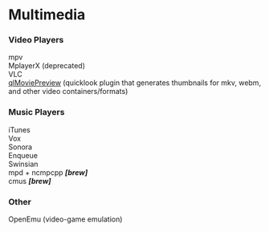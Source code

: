# Multimedia

### Video Players
mpv  
MplayerX (deprecated)  
VLC  
[qlMoviePreview](github.com/Nyx0uf/qlMoviePreview) (quicklook plugin that generates thumbnails for mkv, webm, and other video containers/formats)    


### Music Players
iTunes  
Vox  
Sonora  
Enqueue  
Swinsian  
mpd + ncmpcpp ***[brew]***  
cmus  ***[brew]***

### Other
OpenEmu (video-game emulation)
